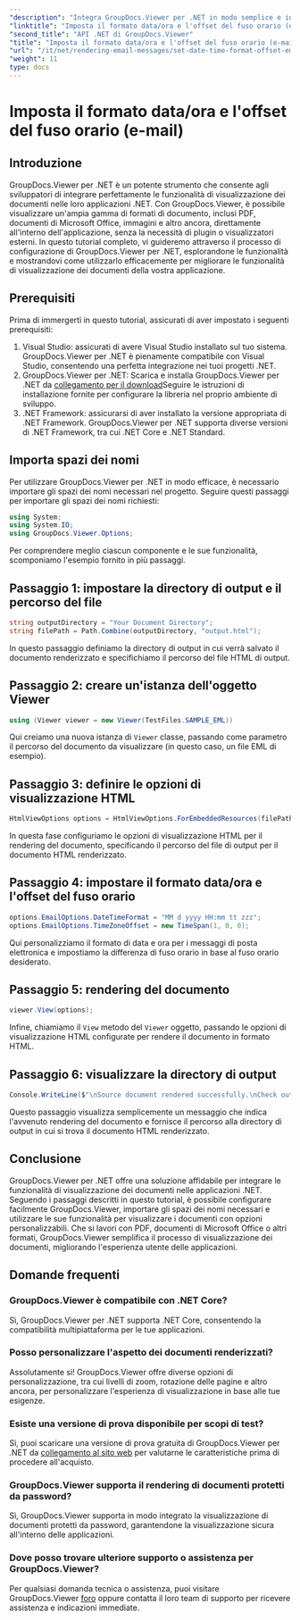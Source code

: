 ```yaml
---
"description": "Integra GroupDocs.Viewer per .NET in modo semplice e intuitivo nelle tue applicazioni per ottenere potenti funzionalità di visualizzazione dei documenti. Migliora l'esperienza utente con opzioni personalizzabili."
"linktitle": "Imposta il formato data/ora e l'offset del fuso orario (e-mail)"
"second_title": "API .NET di GroupDocs.Viewer"
"title": "Imposta il formato data/ora e l'offset del fuso orario (e-mail)"
"url": "/it/net/rendering-email-messages/set-date-time-format-offset-email/"
"weight": 11
type: docs
---
```

# Imposta il formato data/ora e l'offset del fuso orario (e-mail)


## Introduzione
GroupDocs.Viewer per .NET è un potente strumento che consente agli sviluppatori di integrare perfettamente le funzionalità di visualizzazione dei documenti nelle loro applicazioni .NET. Con GroupDocs.Viewer, è possibile visualizzare un'ampia gamma di formati di documento, inclusi PDF, documenti di Microsoft Office, immagini e altro ancora, direttamente all'interno dell'applicazione, senza la necessità di plugin o visualizzatori esterni. In questo tutorial completo, vi guideremo attraverso il processo di configurazione di GroupDocs.Viewer per .NET, esplorandone le funzionalità e mostrandovi come utilizzarlo efficacemente per migliorare le funzionalità di visualizzazione dei documenti della vostra applicazione.
## Prerequisiti
Prima di immergerti in questo tutorial, assicurati di aver impostato i seguenti prerequisiti:
1. Visual Studio: assicurati di avere Visual Studio installato sul tuo sistema. GroupDocs.Viewer per .NET è pienamente compatibile con Visual Studio, consentendo una perfetta integrazione nei tuoi progetti .NET.
2. GroupDocs.Viewer per .NET: Scarica e installa GroupDocs.Viewer per .NET da [collegamento per il download](https://releases.groupdocs.com/viewer/net/)Seguire le istruzioni di installazione fornite per configurare la libreria nel proprio ambiente di sviluppo.
3. .NET Framework: assicurarsi di aver installato la versione appropriata di .NET Framework. GroupDocs.Viewer per .NET supporta diverse versioni di .NET Framework, tra cui .NET Core e .NET Standard.

## Importa spazi dei nomi
Per utilizzare GroupDocs.Viewer per .NET in modo efficace, è necessario importare gli spazi dei nomi necessari nel progetto. Seguire questi passaggi per importare gli spazi dei nomi richiesti:

```csharp
using System;
using System.IO;
using GroupDocs.Viewer.Options;
```


Per comprendere meglio ciascun componente e le sue funzionalità, scomponiamo l'esempio fornito in più passaggi.
## Passaggio 1: impostare la directory di output e il percorso del file
```csharp
string outputDirectory = "Your Document Directory";
string filePath = Path.Combine(outputDirectory, "output.html");
```
In questo passaggio definiamo la directory di output in cui verrà salvato il documento renderizzato e specifichiamo il percorso del file HTML di output.
## Passaggio 2: creare un'istanza dell'oggetto Viewer
```csharp
using (Viewer viewer = new Viewer(TestFiles.SAMPLE_EML))
```
Qui creiamo una nuova istanza di `Viewer` classe, passando come parametro il percorso del documento da visualizzare (in questo caso, un file EML di esempio).
## Passaggio 3: definire le opzioni di visualizzazione HTML
```csharp
HtmlViewOptions options = HtmlViewOptions.ForEmbeddedResources(filePath);
```
In questa fase configuriamo le opzioni di visualizzazione HTML per il rendering del documento, specificando il percorso del file di output per il documento HTML renderizzato.
## Passaggio 4: impostare il formato data/ora e l'offset del fuso orario
```csharp
options.EmailOptions.DateTimeFormat = "MM d yyyy HH:mm tt zzz";
options.EmailOptions.TimeZoneOffset = new TimeSpan(1, 0, 0);
```
Qui personalizziamo il formato di data e ora per i messaggi di posta elettronica e impostiamo la differenza di fuso orario in base al fuso orario desiderato.
## Passaggio 5: rendering del documento
```csharp
viewer.View(options);
```
Infine, chiamiamo il `View` metodo del `Viewer` oggetto, passando le opzioni di visualizzazione HTML configurate per rendere il documento in formato HTML.
## Passaggio 6: visualizzare la directory di output
```csharp
Console.WriteLine($"\nSource document rendered successfully.\nCheck output in {outputDirectory}.");
```
Questo passaggio visualizza semplicemente un messaggio che indica l'avvenuto rendering del documento e fornisce il percorso alla directory di output in cui si trova il documento HTML renderizzato.

## Conclusione
GroupDocs.Viewer per .NET offre una soluzione affidabile per integrare le funzionalità di visualizzazione dei documenti nelle applicazioni .NET. Seguendo i passaggi descritti in questo tutorial, è possibile configurare facilmente GroupDocs.Viewer, importare gli spazi dei nomi necessari e utilizzare le sue funzionalità per visualizzare i documenti con opzioni personalizzabili. Che si lavori con PDF, documenti di Microsoft Office o altri formati, GroupDocs.Viewer semplifica il processo di visualizzazione dei documenti, migliorando l'esperienza utente delle applicazioni.
## Domande frequenti
### GroupDocs.Viewer è compatibile con .NET Core?
Sì, GroupDocs.Viewer per .NET supporta .NET Core, consentendo la compatibilità multipiattaforma per le tue applicazioni.
### Posso personalizzare l'aspetto dei documenti renderizzati?
Assolutamente sì! GroupDocs.Viewer offre diverse opzioni di personalizzazione, tra cui livelli di zoom, rotazione delle pagine e altro ancora, per personalizzare l'esperienza di visualizzazione in base alle tue esigenze.
### Esiste una versione di prova disponibile per scopi di test?
Sì, puoi scaricare una versione di prova gratuita di GroupDocs.Viewer per .NET da [collegamento al sito web](https://releases.groupdocs.com/viewer/net/) per valutarne le caratteristiche prima di procedere all'acquisto.
### GroupDocs.Viewer supporta il rendering di documenti protetti da password?
Sì, GroupDocs.Viewer supporta in modo integrato la visualizzazione di documenti protetti da password, garantendone la visualizzazione sicura all'interno delle applicazioni.
### Dove posso trovare ulteriore supporto o assistenza per GroupDocs.Viewer?
Per qualsiasi domanda tecnica o assistenza, puoi visitare GroupDocs.Viewer [foro](https://forum.groupdocs.com/c/viewer/9) oppure contatta il loro team di supporto per ricevere assistenza e indicazioni immediate.